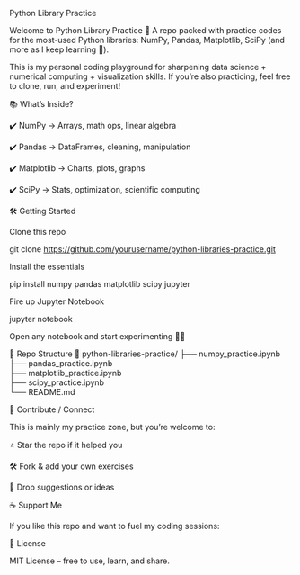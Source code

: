 Python Library Practice

Welcome to Python Library Practice 🎯
A repo packed with practice codes for the most-used Python libraries: NumPy, Pandas, Matplotlib, SciPy (and more as I keep learning 🚀).

This is my personal coding playground for sharpening data science + numerical computing + visualization skills. If you’re also practicing, feel free to clone, run, and experiment!

📚 What’s Inside?

✔️ NumPy → Arrays, math ops, linear algebra

✔️ Pandas → DataFrames, cleaning, manipulation

✔️ Matplotlib → Charts, plots, graphs

✔️ SciPy → Stats, optimization, scientific computing


🛠️ Getting Started

Clone this repo

git clone https://github.com/yourusername/python-libraries-practice.git


Install the essentials

pip install numpy pandas matplotlib scipy jupyter


Fire up Jupyter Notebook

jupyter notebook


Open any notebook and start experimenting 🧑‍💻

📂 Repo Structure
📁 python-libraries-practice/
 ├── numpy_practice.ipynb  
 ├── pandas_practice.ipynb  
 ├── matplotlib_practice.ipynb  
 ├── scipy_practice.ipynb  
 └── README.md

🤝 Contribute / Connect

This is mainly my practice zone, but you’re welcome to:

⭐ Star the repo if it helped you

🛠️ Fork & add your own exercises

💬 Drop suggestions or ideas

☕ Support Me

If you like this repo and want to fuel my coding sessions:

📜 License

MIT License – free to use, learn, and share.
